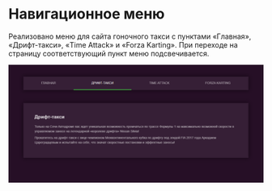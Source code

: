 # Навигационное меню

Реализовано меню для сайта гоночного такси с пунктами «Главная», «Дрифт-такси», «Time Attack» и «Forza Karting». При переходе на страницу соответствующий пункт меню подсвечивается.

<img width="900" alt="menu-screenshot" src="https://github.com/Mali-zi/router/blob/master/src/img/menu-screenshot.PNG">